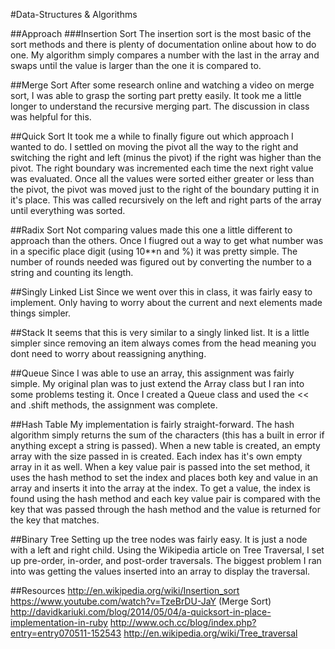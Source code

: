 #Data-Structures & Algorithms

##Approach
###Insertion Sort
The insertion sort is the most basic of the sort methods and there is plenty of documentation online about how to do one. My algorithm simply compares a number with the last in the array and swaps until the value is larger than the one it is compared to.

##Merge Sort
After some research online and watching a video on merge sort, I was able to grasp the sorting part pretty easily. It took me a little longer to understand the recursive merging part. The discussion in class was helpful for this. 

##Quick Sort
It took me a while to finally figure out which approach I wanted to do. I settled on moving the pivot all the way to the right and switching the right and left (minus the pivot) if the right was higher than the pivot. The right boundary was incremented each time the next right value was evaluated. Once all the values were sorted either greater or less than the pivot, the pivot was moved just to the right of the boundary putting it in it's place. This was called recursively on the left and right parts of the array until everything was sorted.

##Radix Sort
Not comparing values made this one a little different to approach than the others. Once I fiugred out a way to get what number was in a specific place digit (using 10**n and %) it was pretty simple. The number of rounds needed was figured out by converting the number to a string and counting its length.

##Singly Linked List
Since we went over this in class, it was fairly easy to implement. Only having to worry about the current and next elements made things simpler.

##Stack
It seems that this is very similar to a singly linked list. It is a little simpler since removing an item always comes from the head meaning you dont need to worry about reassigning anything. 

##Queue
Since I was able to use an array, this assignment was fairly simple. My original plan was to just extend the Array class but I ran into some problems testing it. Once I created a Queue class and used the << and  .shift methods, the assignment was complete.

##Hash Table
My implementation is fairly straight-forward. The hash algorithm simply returns the sum of the characters (this has a built in error if anything except a string is passed). When a new table is created, an empty array with the size passed in is created. Each index has it's own empty array in it as well. When a key value pair is passed into the set method, it uses the hash method to set the index and places both key and value in an array and inserts it into the array at the index. To get a value, the index is found using the hash method and each key value pair is compared with the key that was passed through the hash method and the value is returned for the key that matches.

##Binary Tree
Setting up the tree nodes was fairly easy. It is just a node with a left and right child. Using the Wikipedia article on Tree Traversal, I set up pre-order, in-order, and post-order traversals. The biggest problem I ran into was getting the values inserted into an array to display the traversal.


##Resources
http://en.wikipedia.org/wiki/Insertion_sort
https://www.youtube.com/watch?v=TzeBrDU-JaY (Merge Sort)
http://davidkariuki.com/blog/2014/05/04/a-quicksort-in-place-implementation-in-ruby
http://www.och.cc/blog/index.php?entry=entry070511-152543
http://en.wikipedia.org/wiki/Tree_traversal